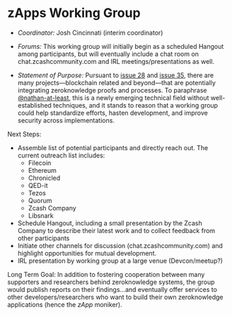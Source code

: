 zApps Working Group
==========================

- *Coordinator:* Josh Cincinnati (interim coordinator)

- *Forums:* This working group will initially begin as a scheduled Hangout among participants, but will eventually include a chat room on chat.zcashcommunity.com and IRL meetings/presentations as well.

- *Statement of Purpose:* Pursuant to [issue 28](https://github.com/ZcashFoundation/ZcashFoundation/issues/28) and [issue 35](https://github.com/ZcashFoundation/ZcashFoundation/issues/35), there are many projects—blockchain related and beyond—that are potentially integrating zeroknowledge proofs and processes. To paraphrase [@nathan-at-least](https://github.com/nathan-at-least), this is a newly emerging technical field without well-established techniques, and it stands to reason that a working group could help standardize efforts, hasten development, and improve security across implementations.

Next Steps:
  - Assemble list of potential participants and directly reach out. The current outreach list includes:
    - Filecoin
    - Ethereum
    - Chronicled
    - QED-it
    - Tezos
    - Quorum
    - Zcash Company
    - Libsnark
  - Schedule Hangout, including a small presentation by the Zcash Company to describe their latest work and to collect feedback from other participants
  - Initiate other channels for discussion (chat.zcashcommunity.com) and highlight opportunities for mutual development.
  - IRL presentation by working group at a large venue (Devcon/meetup?)

Long Term Goal: In addition to fostering cooperation between many supporters and researchers behind zeroknowledge systems, the group would publish reports on their findings...and eventually offer services to other developers/researchers who want to build their own zeroknowledge applications (hence the *zApp* moniker).
